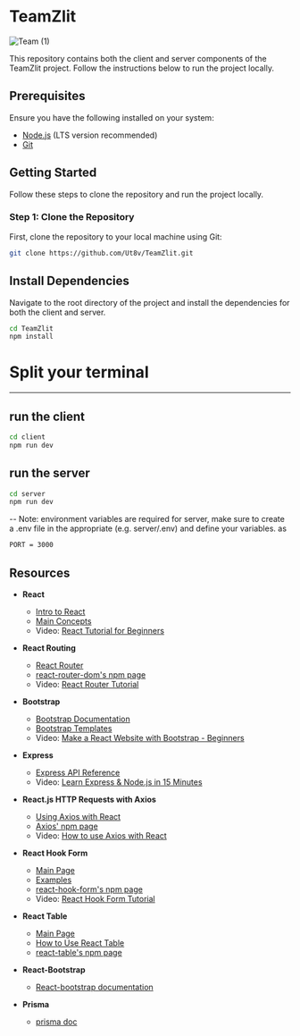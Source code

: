 # TeamZlit

![Team (1)](https://github.com/user-attachments/assets/b95632b8-136a-44f2-ac5e-d91698e077d4)


This repository contains both the client and server components of the TeamZlit project. Follow the instructions below to run the project locally.

## Prerequisites

Ensure you have the following installed on your system:
- [Node.js](https://nodejs.org/) (LTS version recommended)
- [Git](https://git-scm.com/)

## Getting Started

Follow these steps to clone the repository and run the project locally.

### Step 1: Clone the Repository

First, clone the repository to your local machine using Git:

```bash
git clone https://github.com/Ut8v/TeamZlit.git
```
## Install Dependencies 
Navigate to the root directory of the project and install the dependencies for both the client and server.

```bash
cd TeamZlit
npm install
```

# Split your terminal 
--------------------------------------
## run the client
```bash
cd client
npm run dev
```

## run the server 
```bash
cd server
npm run dev
```

-- Note: environment variables are required for server, make sure to create a .env file in the appropriate (e.g. server/.env) and define your variables. 
as 
```bash
PORT = 3000
```

## Resources

- **React**
  - [Intro to React](https://reactjs.org/tutorial/tutorial.html)
  - [Main Concepts](https://reactjs.org/docs/hello-world.html)
  - Video: [React Tutorial for Beginners](https://www.youtube.com/watch?v=dGcsHMXbSOA)
 
- **React Routing**
  - [React Router](https://www.reactrouter.com)
  - [react-router-dom's npm page](https://www.npmjs.com/package/react-router-dom)
  - Video: [React Router Tutorial](https://www.youtube.com/watch?v=Law7wfdg_ls)

- **Bootstrap**
  - [Bootstrap Documentation](https://getbootstrap.com/docs/5.0/getting-started/introduction/)
  - [Bootstrap Templates](https://github.com/therebelrobot/awesome-bootstrap#templates)
  - Video: [Make a React Website with Bootstrap - Beginners](https://www.youtube.com/watch?v=RcfvUWJqHOs)
 
- ****Express****
  - [Express API Reference](http://expressjs.com/en/4x/api.html)
  - Video: [Learn Express & Node.js in 15 Minutes](https://www.youtube.com/watch?v=JlgKybraoy4)
 
- **React.js HTTP Requests with Axios**
  - [Using Axios with React](https://www.digitalocean.com/community/tutorials/react-axios-react)
  - [Axios' npm page](https://www.npmjs.com/package/axios)
  - Video: [How to use Axios with React](https://www.youtube.com/watch?v=oQnojIyTXb8)

- **React Hook Form**
  - [Main Page](https://react-hook-form.com/)
  - [Examples](https://github.com/react-hook-form/react-hook-form/tree/master/examples)
  - [react-hook-form's npm page](https://www.npmjs.com/package/react-hook-form)
  - Video: [React Hook Form Tutorial](https://www.youtube.com/watch?v=bU_eq8qyjic)

- **React Table**
  - [Main Page](https://react-table.tanstack.com/)
  - [How to Use React Table](https://codehandbook.org/how-to-use-react-table-in-react-web-app/)
  - [react-table's npm page](https://www.npmjs.com/package/react-table)
 
- **React-Bootstrap**
  - [React-bootstrap documentation](https://react-bootstrap.github.io)

- **Prisma**
  - [prisma doc](https://www.prisma.io/docs/getting-started/setup-prisma/start-from-scratch/relational-databases/using-prisma-migrate-node-postgresql)
